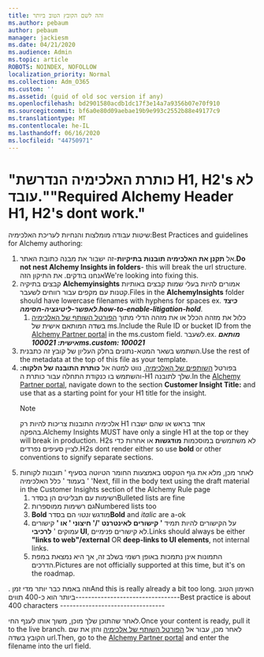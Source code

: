 ```yaml
---
title: זהה לשם הקובץ הטוב ביותר
ms.author: pebaum
author: pebaum
manager: jackiesm
ms.date: 04/21/2020
ms.audience: Admin
ms.topic: article
ROBOTS: NOINDEX, NOFOLLOW
localization_priority: Normal
ms.collection: Adm_O365
ms.custom: ''
ms.assetid: (guid of old soc version if any)
ms.openlocfilehash: bd2901580acdb1dc17f3e14a7a9356b07e70f910
ms.sourcegitcommit: bf6a0e80d09aebae19b9e993c2552b88e49177c9
ms.translationtype: MT
ms.contentlocale: he-IL
ms.lasthandoff: 06/16/2020
ms.locfileid: "44750971"
---
```

# <a name="required-alchemy-header-h1-h2s-dont-work"></a><span data-ttu-id="6385c-102">"כותרת האלכימיה הנדרשת H1, H2's לא עובד."</span><span class="sxs-lookup"><span data-stu-id="6385c-102">"Required Alchemy Header H1, H2's dont work."</span></span>
<span data-ttu-id="6385c-103">שיטות עבודה מומלצות והנחיות לעריכת האלכימיה:</span><span class="sxs-lookup"><span data-stu-id="6385c-103">Best Practices and guidelines for Alchemy authoring:</span></span>

1. <span data-ttu-id="6385c-104">אל **תקנן את האלכימיה תובנות בתיקיות**-זה ישבור את מבנה כתובת האתר.</span><span class="sxs-lookup"><span data-stu-id="6385c-104">**Do not nest Alchemy Insights in folders**- this will break the url structure.</span></span> <span data-ttu-id="6385c-105">אנחנו בודקים. את התיקון הזה</span><span class="sxs-lookup"><span data-stu-id="6385c-105">We're looking into fixing this.</span></span>
1. <span data-ttu-id="6385c-106">קבצים בתיקיה **Alchemyinsights** אמורים להיות בעלי שמות קבצים באותיות קטנות עם מקפים עבור רווחים לשעבר.</span><span class="sxs-lookup"><span data-stu-id="6385c-106">Files in the **AlchemyInsights** folder should have lowercase filenames with hyphens for spaces ex.</span></span> <span data-ttu-id="6385c-107">***כיצד לאפשר-ליטיגציה-חסימה***.</span><span class="sxs-lookup"><span data-stu-id="6385c-107">***how-to-enable-litigation-hold***.</span></span>
    1. <span data-ttu-id="6385c-108">כלול את מזהה הכלל או את מזהה הדלי מתוך [הפורטל השותף של האלכימיה](https://alchemyportal.azurewebsites.net) בשדה המותאם אישית של ms.</span><span class="sxs-lookup"><span data-stu-id="6385c-108">Include the Rule ID or bucket ID from the [Alchemy Partner portal](https://alchemyportal.azurewebsites.net) in the ms.custom field.</span></span> <span data-ttu-id="6385c-109">לשעבר.</span><span class="sxs-lookup"><span data-stu-id="6385c-109">ex.</span></span> <span data-ttu-id="6385c-110">***מותאם אישית: 100021***</span><span class="sxs-lookup"><span data-stu-id="6385c-110">***ms.custom: 100021***</span></span>
1. <span data-ttu-id="6385c-111">השתמש בשאר המטא-נתונים בחלק העליון של קובץ זה כתבנית.</span><span class="sxs-lookup"><span data-stu-id="6385c-111">Use the rest of the metadata at the top of this file as your template.</span></span>
1. <span data-ttu-id="6385c-112">בפורטל [השותפים של האלכימיה](https://alchemyportal.azurewebsites.net), נווט למטה אל **כותרת התובנה של הלקוח:** והשתמש בו כנקודת התחלה עבור כותרת ה-H1 שלך לתובנה.</span><span class="sxs-lookup"><span data-stu-id="6385c-112">In the [Alchemy Partner portal](https://alchemyportal.azurewebsites.net), navigate down to the section **Customer Insight Title:** and use that as a starting point for your H1 title for the insight.</span></span> 
    > [!NOTE]
    > <span data-ttu-id="6385c-113">אלכימיה התובנות צריכות להיות רק H1 אחד בראש או שהם ישברו בהפקה.</span><span class="sxs-lookup"><span data-stu-id="6385c-113">Alchemy Insights MUST have only a single H1 at the top or they will break in production.</span></span> <span data-ttu-id="6385c-114">H2s לא משתמשים במוסכמות **מודגשות** או אחרות כדי לציין סעיפים נפרדים.</span><span class="sxs-lookup"><span data-stu-id="6385c-114">H2s dont render either so use **bold** or other conventions to signify separate sections.</span></span>
1. <span data-ttu-id="6385c-115">לאחר מכן, מלא את גוף הטקסט באמצעות החומר הטיוטה בסעיף ' תובנות לקוחות ' בעמוד ' כלל האלכימיה '</span><span class="sxs-lookup"><span data-stu-id="6385c-115">Next, fill in the body text using the draft material in the Customer Insights section of the Alchemy Rule page</span></span>
    1. <span data-ttu-id="6385c-116">רשימות עם תבליטים הן בסדר</span><span class="sxs-lookup"><span data-stu-id="6385c-116">Bulleted lists are fine</span></span>
    1. <span data-ttu-id="6385c-117">גם רשימות ממוספרות</span><span class="sxs-lookup"><span data-stu-id="6385c-117">Numbered lists too</span></span>
    1. <span data-ttu-id="6385c-118">**Bold** מודגש *ונטוי* הם בסדר</span><span class="sxs-lookup"><span data-stu-id="6385c-118">**Bold** and *italic* are a-ok</span></span>
    1. <span data-ttu-id="6385c-119">על הקישורים להיות תמיד **' קישורים לאינטרנט '/' חיצוני ' או '** קישורים עמוקים ' **לרכיבי UI**, לא קישורים פנימיים.</span><span class="sxs-lookup"><span data-stu-id="6385c-119">Links should always be either **"links to web"/external** OR **deep-links to UI elements**, not internal links.</span></span>
    1. <span data-ttu-id="6385c-120">התמונות אינן נתמכות באופן רשמי בשלב זה, אך היא נמצאת במפת הדרכים.</span><span class="sxs-lookup"><span data-stu-id="6385c-120">Pictures are not officially supported at this time, but it's on the roadmap.</span></span>

<span data-ttu-id="6385c-121">. וזה באמת כבר יותר מדי זמן</span><span class="sxs-lookup"><span data-stu-id="6385c-121">And this is really already a bit too long.</span></span> <span data-ttu-id="6385c-122">האימון הטוב ביותר הוא כ-400 תווים---------------------------------</span><span class="sxs-lookup"><span data-stu-id="6385c-122">Best practice is about 400 characters ---------------------------------</span></span>

<span data-ttu-id="6385c-123">לאחר שהתוכן שלך מוכן, משוך אותו לענף החי.</span><span class="sxs-lookup"><span data-stu-id="6385c-123">Once your content is ready, pull it to the live branch.</span></span> <span data-ttu-id="6385c-124">לאחר מכן, עבור אל [הפורטל השותף של אלכימיה](https://alchemyportal.azurewebsites.net) והזן את שם הקובץ בשדה url.</span><span class="sxs-lookup"><span data-stu-id="6385c-124">Then, go to the [Alchemy Partner portal](https://alchemyportal.azurewebsites.net) and enter the filename into the url field.</span></span> 